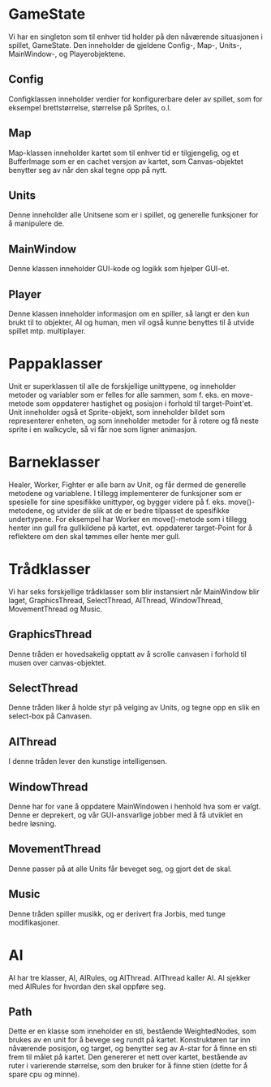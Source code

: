 # GameState #

Vi har en singleton som til enhver tid holder på den nåværende situasjonen i spillet, GameState.
Den inneholder de gjeldene Config-, Map-, Units-, MainWindow-, og Playerobjektene.

## Config ##
Configklassen inneholder verdier for konfigurerbare deler av spillet, som for eksempel brettstørrelse, størrelse på Sprites, o.l.

## Map ##
Map-klassen inneholder kartet som til enhver tid er tilgjengelig, og et BufferImage som er en cachet versjon av kartet, som Canvas-objektet benytter seg av når den skal tegne opp på nytt.

## Units ##
Denne inneholder alle Unitsene som er i spillet, og generelle funksjoner for å manipulere de.

## MainWindow ##
Denne klassen inneholder GUI-kode og logikk som hjelper GUI-et.

## Player ##
Denne klassen inneholder informasjon om en spiller, så langt er den kun brukt til to objekter, AI og human, men vil også kunne benyttes til å utvide spillet mtp. multiplayer.

# Pappaklasser #

Unit er superklassen til alle de forskjellige unittypene, og inneholder metoder og variabler som er felles for alle sammen, som f. eks. en move-metode som oppdaterer hastighet og posisjon i forhold til target-Point'et.
Unit inneholder også et Sprite-objekt, som inneholder bildet som representerer enheten, og som inneholder metoder for å rotere og få neste sprite i en walkcycle, så vi får noe som ligner animasjon.


# Barneklasser #

Healer, Worker, Fighter er alle barn av Unit, og får dermed de generelle metodene og variablene. I tillegg implementerer de funksjoner som er spesielle for sine spesifikke unittyper, og bygger videre på f. eks. move()-metodene, og utvider de slik at de er bedre tilpasset de spesifikke undertypene.
For eksempel har Worker en move()-metode som i tillegg henter inn gull fra gullkildene på kartet, evt. oppdaterer target-Point for å reflektere om den skal tømmes eller hente mer gull.


# Trådklasser #

Vi har seks forskjellige trådklasser som blir instansiert når MainWindow blir laget, GraphicsThread, SelectThread, AIThread, WindowThread, MovementThread og Music.

## GraphicsThread ##
Denne tråden er hovedsakelig opptatt av å scrolle canvasen i forhold til musen over canvas-objektet.

## SelectThread ##
Denne tråden liker å holde styr på velging av Units, og tegne opp en slik en select-box på Canvasen.

## AIThread ##
I denne tråden lever den kunstige intelligensen.

## WindowThread ##
Denne har for vane å oppdatere MainWindowen i henhold hva som er valgt. Denne er deprekert, og vår GUI-ansvarlige jobber med å få utviklet en bedre løsning.

## MovementThread ##
Denne passer på at alle Units får beveget seg, og gjort det de skal.

## Music ##
Denne tråden spiller musikk, og er derivert fra Jorbis, med tunge modifikasjoner.

# AI #
AI har tre klasser, AI, AIRules, og AIThread.
AIThread kaller AI. AI sjekker med AIRules for hvordan den skal oppføre seg.

## Path ##
Dette er en klasse som inneholder en sti, bestående WeightedNodes, som brukes av en unit for å bevege seg rundt på kartet. Konstruktøren tar inn nåværende posisjon, og target, og benytter seg av A-star for å finne en sti frem til målet på kartet. Den genererer et nett over kartet, bestående av ruter i varierende størrelse, som den bruker for å finne stien (dette for å spare cpu og minne).